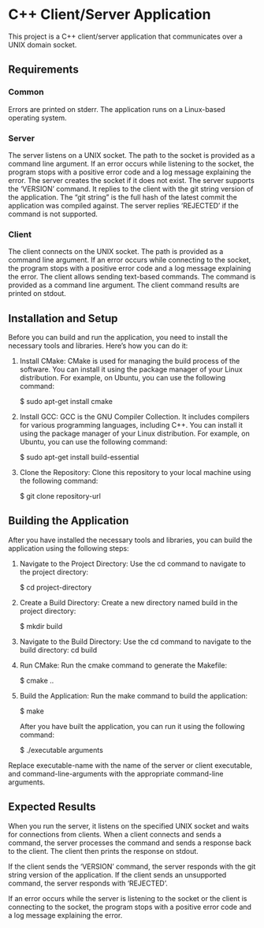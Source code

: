 # C++ Client/Server Application
This project is a C++ client/server application that communicates over a UNIX domain socket.

## Requirements
### Common

Errors are printed on stderr.
The application runs on a Linux-based operating system.

### Server

The server listens on a UNIX socket.
The path to the socket is provided as a command line argument.
If an error occurs while listening to the socket, the program stops with a positive error code and a log message explaining the error.
The server creates the socket if it does not exist.
The server supports the ‘VERSION’ command.
It replies to the client with the git string version of the application.
The “git string” is the full hash of the latest commit the application was compiled against.
The server replies ‘REJECTED’ if the command is not supported.

### Client

The client connects on the UNIX socket.
The path is provided as a command line argument.
If an error occurs while connecting to the socket, the program stops with a positive error code and a log message explaining the error.
The client allows sending text-based commands.
The command is provided as a command line argument.
The client command results are printed on stdout.
    
## Installation and Setup
Before you can build and run the application, you need to install the necessary tools and libraries. Here’s how you can do it:

1. Install CMake: CMake is used for managing the build process of the software. You can install it using the package manager of your Linux distribution. For example, on Ubuntu, you can use the following command:

    $ sudo apt-get install cmake

2. Install GCC: GCC is the GNU Compiler Collection. It includes compilers for various programming languages, including C++. You can install it using the package manager of your Linux distribution. For example, on Ubuntu, you can use the following command:

    $ sudo apt-get install build-essential

3. Clone the Repository: Clone this repository to your local machine using the following command:

    $ git clone repository-url

## Building the Application
After you have installed the necessary tools and libraries, you can build the application using the following steps:

1. Navigate to the Project Directory: Use the cd command to navigate to the project directory:

    $ cd project-directory

2. Create a Build Directory: Create a new directory named build in the project directory:

    $ mkdir build

3. Navigate to the Build Directory: Use the cd command to navigate to the build directory:
cd build

4. Run CMake: Run the cmake command to generate the Makefile:

    $ cmake ..

5. Build the Application: Run the make command to build the application:

    $ make

    After you have built the application, you can run it using the following command:
    
    $ ./executable arguments
    
Replace executable-name with the name of the server or client executable, and command-line-arguments with the appropriate command-line arguments.   
    
## Expected Results
When you run the server, it listens on the specified UNIX socket and waits for connections from clients. When a client connects and sends a command, the server processes the command and sends a response back to the client. The client then prints the response on stdout.

If the client sends the ‘VERSION’ command, the server responds with the git string version of the application. If the client sends an unsupported command, the server responds with ‘REJECTED’.

If an error occurs while the server is listening to the socket or the client is connecting to the socket, the program stops with a positive error code and a log message explaining the error.


    
    
    
    
    
    
    
    
    
    
    
    
    
    
    

